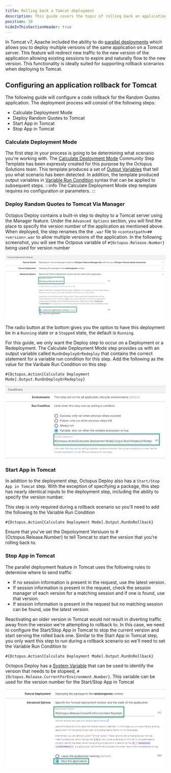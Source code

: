 ```yaml
---
title: Rolling back a Tomcat deployment
description: This guide covers the topic of rolling back an application deployed to a Tomcat Java application server.
position: 10
hideInThisSectionHeader: true
---
```

In Tomcat v7, Apache included the ability to do [parallel deployments](https://tomcat.apache.org/tomcat-9.0-doc/config/context.html#Parallel_deployment) which allows you to deploy multiple versions of the same application on a Tomcat server.  This feature will redirect new traffic to the new version of the application allowing existing sessions to expire and naturally flow to the new version.  This functionality is ideally suited for supporting rollback scenarios when deploying to Tomcat.

## Configuring an application rollback for Tomcat
The following guide will configure a code rollback for the Random Quotes application.  The deployment process will consist of the following steps:
- Calculate Deployment Mode
- Deploy Random Quotes to Tomcat
- Start App in Tomcat
- Stop App in Tomcat

### Calculate Deployment Mode
The first step in your process is going to be determining what scenario you're working with.  The [Calculate Deployment Mode](https://library.octopus.com/step-templates/d166457a-1421-4731-b143-dd6766fb95d5/actiontemplate-calculate-deployment-mode) Community Step Template has been expressly created for this purpose by the Octopus Solutions team.  This template produces a set of [Output Variables](https://octopus.com/docs/deployments/custom-scripts/output-variables) that tell you what scenario has been detected.  In addition, the template produced output variables in [Variable Run Condition](https://octopus.com/docs/projects/steps/conditions) syntax that can be applied to subsequent steps.
:::info
The Calculate Deployment Mode step template requires no configuration or parameters.
:::

### Deploy Random Quotes to Tomcat Via Manager
Octopus Deploy contains a built-in step to deploy to a Tomcat server using the Manager feature.  Under the `Advanced Options` section, you will find the place to specify the version number of the application as mentioned above.  When deployed, the step renames the the `.war` file to `<contextpath>##<version>.war` to allow multiple versions of the application.  In the following screenshot, you will see the Octpous variable of `#{Octopus.Release.Number}` being used for version number

![](octopus-tomcat-advanced.png)

The radio button at the bottom gives you the option to have this deployment be in a `Running` state or a `Stopped` state, the default is `Running`.

For this guide, we only want the Deploy step to occur on a Deployment or a Redeployment.  The Calculate Deployment Mode step provides us with an output variable called `RunOnDeployOrRedeploy` that contains the correct statement for a variable run condition for this step.  Add the following as the value for the Varibale Run Condition on this step
```
#{Octopus.Action[Calculate Deployment Mode].Output.RunOnDeployOrRedeploy}
```

![](octopus-deploy-tomcat-run-condition.png)

### Start App in Tomcat
In addition to the deployment step, Octopus Deploy also has a `Start/Stop App in Tomcat` step.  With the exception of specifying a package, this step has nearly identical inputs to the deployment step, including the ability to specify the version number.

This step is only required during a rollback scenario so you'll need to add the following to the Variable Run Condition

```
#{Octopus.Action[Calculate Deployment Mode].Output.RunOnRollback}
```

Ensure that you've set the Depoloyment Versiuon to #{Octopus.Release.Number} to tell Tomcat to start the version that you're rolling back to.

### Stop App in Tomcat
The parallel deployment feature in Tomcat uses the following rules to determine where to send traffic
- If no session information is present in the request, use the latest version.
- If session information is present in the request, check the session manager of each version for a matching session and if one is found, use that version.
- If session information is present in the request but no matching session can be found, use the latest version.

Reactivating an older version in Tomcat would not result in diverting traffic away from the version we're attempting to rollback to.  In this case, we need to configure the Start/Stop App in Tomcat to stop the current version and start serving the rolled back one.  Similar to the Start App in Tomcat step, you only want this step to run during a rollback scenario so we'll need to set the Variable Run Condition to

```
#{Octopus.Action[Calculate Deployment Mode].Output.RunOnRollback}
```

Octopus Deploy has a [System Variable](https://octopus.com/docs/projects/variables/system-variables) that can be used to identify the version that needs to be stopeed, `#{Octopus.Release.CurrentForEnvironment.Number}`.  This variable can be used for the version number for the Start/Stop App in Tomcat

![](octopus-tomcat-stop-app.png)
